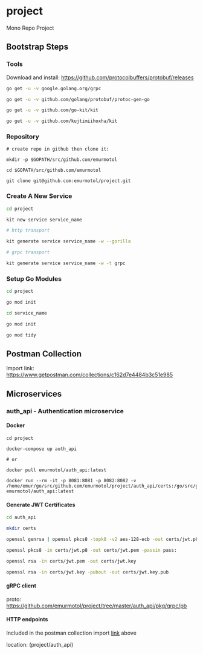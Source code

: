 # project

Mono Repo Project

## Bootstrap Steps

### Tools

Download and install: https://github.com/protocolbuffers/protobuf/releases

```bash
go get -u -v google.golang.org/grpc

go get -u -v github.com/golang/protobuf/protoc-gen-go

go get -u -v github.com/go-kit/kit

go get -u -v github.com/kujtimiihoxha/kit
```

### Repository

```
# create repo in github then clone it:

mkdir -p $GOPATH/src/github.com/emurmotol

cd $GOPATH/src/github.com/emurmotol

git clone git@github.com:emurmotol/project.git
```

### Create A New Service

```bash
cd project

kit new service service_name

# http transport

kit generate service service_name -w --gorilla

# grpc transport

kit generate service service_name -w -t grpc
```

### Setup Go Modules

```bash
cd project

go mod init

cd service_name

go mod init

go mod tidy
```

## Postman Collection

Import link: https://www.getpostman.com/collections/c162d7e4484b3c51e985

## Microservices

### auth_api - Authentication microservice

#### Docker

```
cd project

docker-compose up auth_api

# or

docker pull emurmotol/auth_api:latest

docker run --rm -it -p 8081:8081 -p 8082:8082 -v /home/emur/go/src/github.com/emurmotol/project/auth_api/certs:/go/src/github.com/emurmotol/project/auth_api/certs emurmotol/auth_api:latest
```

#### Generate JWT Certificates

```bash
cd auth_api

mkdir certs

openssl genrsa | openssl pkcs8 -topk8 -v2 aes-128-ecb -out certs/jwt.p8 -passout pass:

openssl pkcs8 -in certs/jwt.p8 -out certs/jwt.pem -passin pass:

openssl rsa -in certs/jwt.pem -out certs/jwt.key

openssl rsa -in certs/jwt.key -pubout -out certs/jwt.key.pub
```

#### gRPC client

proto: https://github.com/emurmotol/project/tree/master/auth_api/pkg/grpc/pb

#### HTTP endpoints

Included in the postman collection import [link](https://www.getpostman.com/collections/c162d7e4484b3c51e985) above

location: (project/auth_api)

